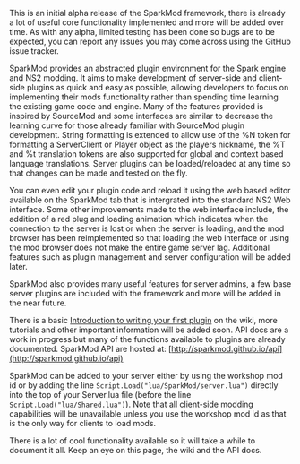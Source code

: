 This is an initial alpha release of the SparkMod framework, there is already a lot of useful core functionality implemented and more will be added over time. As with any alpha, limited testing has been done so bugs are to be expected, you can report any issues you may come across using the GitHub issue tracker.

SparkMod provides an abstracted plugin environment for the Spark engine and NS2 modding. It aims to make development of server-side and client-side plugins as quick and easy as possible, allowing developers to focus on implementing their mods functionality rather than spending time learning the existing game code and engine. Many of the features provided is inspired by SourceMod and some interfaces are similar to decrease the learning curve for those already familiar with SourceMod plugin development. String formatting is extended to allow use of the %N token for formatting a ServerClient or Player object as the players nickname, the %T and %t translation tokens are also supported for global and context based language translations. Server plugins can be loaded/reloaded at any time so that changes can be made and tested on the fly.

You can even edit your plugin code and reload it using the web based editor available on the SparkMod tab that is intergrated into the standard NS2 Web interface. Some other improvements made to the web interface include, the addition of a red plug and loading animation which indicates when the connection to the server is lost or when the server is loading, and the mod browser has been reimplemented so that loading the web interface or using the mod browser does not make the entire game server lag. Additional features such as plugin management and server configuration will be added later.

SparkMod also provides many useful features for server admins, a few base server plugins are included with the framework and more will be added in the near future.

There is a basic [Introduction to writing your first plugin](https://github.com/SparkMod/SparkMod/wiki/Introduction) on the wiki, more tutorials and other important information will be added soon. API docs are a work in progress but many of the functions available to plugins are already documented. SparkMod API are hosted at: [http://sparkmod.github.io/api](http://sparkmod.github.io/api)

SparkMod can be added to your server either by using the workshop mod id or by adding the line `Script.Load("lua/SparkMod/server.lua")` directly into the top of your Server.lua file (before the line `Script.Load("lua/Shared.lua")`). Note that all client-side modding capabilities will be unavailable unless you use the workshop mod id as that is the only way for clients to load mods.

There is a lot of cool functionality available so it will take a while to document it all. Keep an eye on this page, the wiki and the API docs.